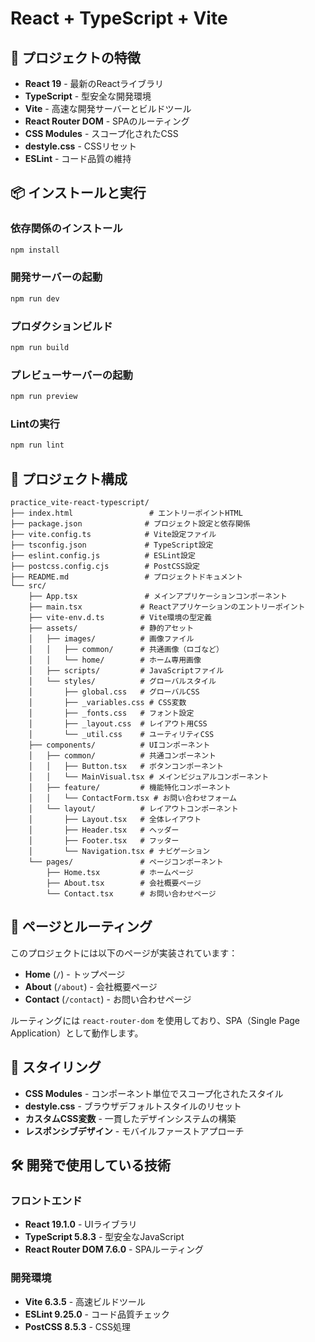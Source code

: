# React + TypeScript + Vite

## 🚀 プロジェクトの特徴

- **React 19** - 最新のReactライブラリ
- **TypeScript** - 型安全な開発環境
- **Vite** - 高速な開発サーバーとビルドツール
- **React Router DOM** - SPAのルーティング
- **CSS Modules** - スコープ化されたCSS
- **destyle.css** - CSSリセット
- **ESLint** - コード品質の維持

## 📦 インストールと実行

### 依存関係のインストール
```bash
npm install
```

### 開発サーバーの起動
```bash
npm run dev
```

### プロダクションビルド
```bash
npm run build
```

### プレビューサーバーの起動
```bash
npm run preview
```

### Lintの実行
```bash
npm run lint
```
## 📁 プロジェクト構成

```
practice_vite-react-typescript/
├── index.html                 # エントリーポイントHTML
├── package.json              # プロジェクト設定と依存関係
├── vite.config.ts            # Vite設定ファイル
├── tsconfig.json             # TypeScript設定
├── eslint.config.js          # ESLint設定
├── postcss.config.cjs        # PostCSS設定
├── README.md                 # プロジェクトドキュメント
└── src/
    ├── App.tsx               # メインアプリケーションコンポーネント
    ├── main.tsx             # Reactアプリケーションのエントリーポイント
    ├── vite-env.d.ts        # Vite環境の型定義
    ├── assets/              # 静的アセット
    │   ├── images/          # 画像ファイル
    │   │   ├── common/      # 共通画像（ロゴなど）
    │   │   └── home/        # ホーム専用画像
    │   ├── scripts/         # JavaScriptファイル
    │   └── styles/          # グローバルスタイル
    │       ├── global.css   # グローバルCSS
    │       ├── _variables.css # CSS変数
    │       ├── _fonts.css   # フォント設定
    │       ├── _layout.css  # レイアウト用CSS
    │       └── _util.css    # ユーティリティCSS
    ├── components/          # UIコンポーネント
    │   ├── common/          # 共通コンポーネント
    │   │   ├── Button.tsx   # ボタンコンポーネント
    │   │   └── MainVisual.tsx # メインビジュアルコンポーネント
    │   ├── feature/         # 機能特化コンポーネント
    │   │   └── ContactForm.tsx # お問い合わせフォーム
    │   └── layout/          # レイアウトコンポーネント
    │       ├── Layout.tsx   # 全体レイアウト
    │       ├── Header.tsx   # ヘッダー
    │       ├── Footer.tsx   # フッター
    │       └── Navigation.tsx # ナビゲーション
    └── pages/               # ページコンポーネント
        ├── Home.tsx         # ホームページ
        ├── About.tsx        # 会社概要ページ
        └── Contact.tsx      # お問い合わせページ
```

## 🎯 ページとルーティング

このプロジェクトには以下のページが実装されています：

- **Home** (`/`) - トップページ
- **About** (`/about`) - 会社概要ページ
- **Contact** (`/contact`) - お問い合わせページ

ルーティングには `react-router-dom` を使用しており、SPA（Single Page Application）として動作します。

## 🎨 スタイリング

- **CSS Modules** - コンポーネント単位でスコープ化されたスタイル
- **destyle.css** - ブラウザデフォルトスタイルのリセット
- **カスタムCSS変数** - 一貫したデザインシステムの構築
- **レスポンシブデザイン** - モバイルファーストアプローチ

## 🛠️ 開発で使用している技術

### フロントエンド
- **React 19.1.0** - UIライブラリ
- **TypeScript 5.8.3** - 型安全なJavaScript
- **React Router DOM 7.6.0** - SPAルーティング

### 開発環境
- **Vite 6.3.5** - 高速ビルドツール
- **ESLint 9.25.0** - コード品質チェック
- **PostCSS 8.5.3** - CSS処理
